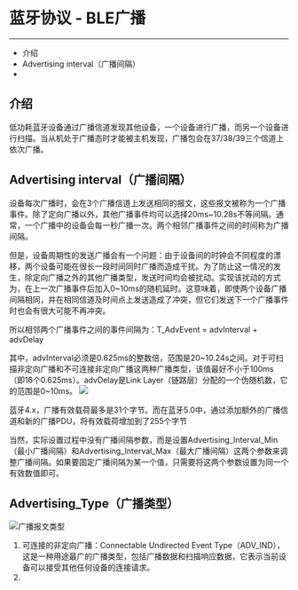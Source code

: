 # 蓝牙协议 - BLE广播 #
----------
* 介绍
* Advertising interval（广播间隔）
* 





## 介绍 ##
低功耗蓝牙设备通过广播信道发现其他设备，一个设备进行广播，而另一个设备进行扫描。当从机处于广播态时才能被主机发现，广播包会在37/38/39三个信道上依次广播。

## Advertising interval（广播间隔） ##
设备每次广播时，会在3个广播信道上发送相同的报文，这些报文被称为一个广播事件。除了定向广播以外，其他广播事件均可以选择20ms~10.28s不等间隔。通常，一个广播中的设备会每一秒广播一次。两个相邻广播事件之间的时间称为广播间隔。

但是，设备周期性的发送广播会有一个问题：由于设备间的时钟会不同程度的漂移，两个设备可能在很长一段时间同时广播而造成干扰。为了防止这一情况的发生，除定向广播之外的其他广播类型，发送时间均会被扰动。实现该扰动的方式为，在上一次广播事件后加入0~10ms的随机延时。这意味着，即使两个设备广播间隔相同，并在相同信道及时间点上发送造成了冲突，但它们发送下一个广播事件时也会有很大可能不再冲突。

所以相邻两个广播事件之间的事件间隔为：T_AdvEvent = advInterval + advDelay

其中，advInterval必须是0.625ms的整数倍，范围是20~10.24s之间。对于可扫描非定向广播和不可连接非定向广播这两种广播类型，该值最好不小于100ms（即16个0.625ms）。advDelay是Link Layer（链路层）分配的一个伪随机数，它的范围是0~10ms。
![](https://img-blog.csdn.net/20160415232643607)

蓝牙4.x，广播有效载荷最多是31个字节。而在蓝牙5.0中，通过添加额外的广播信道和新的广播PDU，将有效载荷增加到了255个字节

当然，实际设置过程中没有广播间隔参数，而是设置Advertising_Interval_Min（最小广播间隔）和Advertising_Interval_Max（最大广播间隔）这两个参数来调整广播间隔。如果要固定广播间隔为某一个值，只需要将这两个参数设置为同一个有效数值即可。

## Advertising_Type（广播类型） ##

![](https://img-blog.csdn.net/201806151358060?watermark/2/text/aHR0cHM6Ly9ibG9nLmNzZG4ubmV0L3p3YzE3MjU=/font/5a6L5L2T/fontsize/400/fill/I0JBQkFCMA==/dissolve/70 "广播报文类型")

1. 可连接的非定向广播：Connectable Undirected Event Type（ADV_IND），这是一种用途最广的广播类型，包括广播数据和扫描响应数据，它表示当前设备可以接受其他任何设备的连接请求。
2. 
